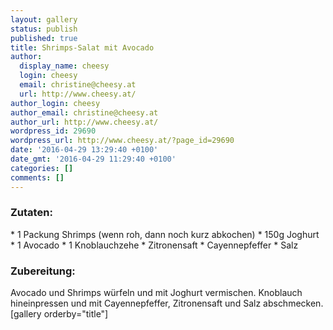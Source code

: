 ```yaml
---
layout: gallery
status: publish
published: true
title: Shrimps-Salat mit Avocado
author:
  display_name: cheesy
  login: cheesy
  email: christine@cheesy.at
  url: http://www.cheesy.at/
author_login: cheesy
author_email: christine@cheesy.at
author_url: http://www.cheesy.at/
wordpress_id: 29690
wordpress_url: http://www.cheesy.at/?page_id=29690
date: '2016-04-29 13:29:40 +0100'
date_gmt: '2016-04-29 11:29:40 +0100'
categories: []
comments: []
---
```

### Zutaten:
\* 1 Packung Shrimps (wenn roh, dann noch kurz abkochen)
\* 150g Joghurt
\* 1 Avocado
\* 1 Knoblauchzehe
\* Zitronensaft
\* Cayennepfeffer
\* Salz
### Zubereitung:
Avocado und Shrimps würfeln und mit Joghurt vermischen. Knoblauch hineinpressen und mit Cayennepfeffer, Zitronensaft und Salz abschmecken.
[gallery orderby="title"]
